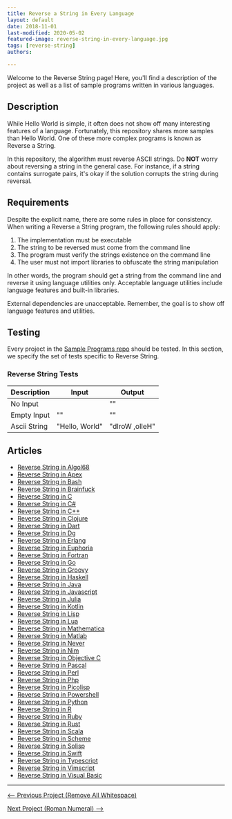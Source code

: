 ```yaml
---
title: Reverse a String in Every Language
layout: default
date: 2018-11-01
last-modified: 2020-05-02
featured-image: reverse-string-in-every-language.jpg
tags: [reverse-string]
authors:

---
```


Welcome to the Reverse String page! Here, you'll find a description of the project as well as a list of sample programs written in various languages.

## Description

While Hello World is simple, it often does not show off many interesting
features of a language. Fortunately, this repository shares more samples than
Hello World. One of these more complex programs is known as Reverse a String.

In this repository, the algorithm must reverse ASCII strings. Do **NOT**
worry about reversing a string in the general case. For instance, if a string
contains surrogate pairs, it's okay if the solution corrupts the string during reversal.


## Requirements

Despite the explicit name, there are some rules in place for consistency.
When writing a Reverse a String program, the following rules should apply:

1. The implementation must be executable
2. The string to be reversed must come from the command line
3. The program must verify the strings existence on the command line
4. The user must not import libraries to obfuscate the string manipulation

In other words, the program should get a string from the command line and
reverse it using language utilities only. Acceptable language utilities include
language features and built-in libraries.

External dependencies are unacceptable. Remember, the goal is to show off language
features and utilities.


## Testing

Every project in the [Sample Programs repo](https://github.com/TheRenegadeCoder/sample-programs) should be tested.
In this section, we specify the set of tests specific to Reverse String.

### Reverse String Tests

| Description | Input | Output |
| ----------- | ----- | ------ |
| No Input |  | "" |
| Empty Input | "" | "" |
| Ascii String | "Hello, World" | "dlroW ,olleH" |


## Articles

- [Reverse String in Algol68](https://rzuckerm.github.io/sample-programs-website-copy/projects/reverse-string/algol68)
- [Reverse String in Apex](https://rzuckerm.github.io/sample-programs-website-copy/projects/reverse-string/apex)
- [Reverse String in Bash](https://rzuckerm.github.io/sample-programs-website-copy/projects/reverse-string/bash)
- [Reverse String in Brainfuck](https://rzuckerm.github.io/sample-programs-website-copy/projects/reverse-string/brainfuck)
- [Reverse String in C](https://rzuckerm.github.io/sample-programs-website-copy/projects/reverse-string/c)
- [Reverse String in C#](https://rzuckerm.github.io/sample-programs-website-copy/projects/reverse-string/c-sharp)
- [Reverse String in C++](https://rzuckerm.github.io/sample-programs-website-copy/projects/reverse-string/c-plus-plus)
- [Reverse String in Clojure](https://rzuckerm.github.io/sample-programs-website-copy/projects/reverse-string/clojure)
- [Reverse String in Dart](https://rzuckerm.github.io/sample-programs-website-copy/projects/reverse-string/dart)
- [Reverse String in Dg](https://rzuckerm.github.io/sample-programs-website-copy/projects/reverse-string/dg)
- [Reverse String in Erlang](https://rzuckerm.github.io/sample-programs-website-copy/projects/reverse-string/erlang)
- [Reverse String in Euphoria](https://rzuckerm.github.io/sample-programs-website-copy/projects/reverse-string/euphoria)
- [Reverse String in Fortran](https://rzuckerm.github.io/sample-programs-website-copy/projects/reverse-string/fortran)
- [Reverse String in Go](https://rzuckerm.github.io/sample-programs-website-copy/projects/reverse-string/go)
- [Reverse String in Groovy](https://rzuckerm.github.io/sample-programs-website-copy/projects/reverse-string/groovy)
- [Reverse String in Haskell](https://rzuckerm.github.io/sample-programs-website-copy/projects/reverse-string/haskell)
- [Reverse String in Java](https://rzuckerm.github.io/sample-programs-website-copy/projects/reverse-string/java)
- [Reverse String in Javascript](https://rzuckerm.github.io/sample-programs-website-copy/projects/reverse-string/javascript)
- [Reverse String in Julia](https://rzuckerm.github.io/sample-programs-website-copy/projects/reverse-string/julia)
- [Reverse String in Kotlin](https://rzuckerm.github.io/sample-programs-website-copy/projects/reverse-string/kotlin)
- [Reverse String in Lisp](https://rzuckerm.github.io/sample-programs-website-copy/projects/reverse-string/lisp)
- [Reverse String in Lua](https://rzuckerm.github.io/sample-programs-website-copy/projects/reverse-string/lua)
- [Reverse String in Mathematica](https://rzuckerm.github.io/sample-programs-website-copy/projects/reverse-string/mathematica)
- [Reverse String in Matlab](https://rzuckerm.github.io/sample-programs-website-copy/projects/reverse-string/matlab)
- [Reverse String in Never](https://rzuckerm.github.io/sample-programs-website-copy/projects/reverse-string/never)
- [Reverse String in Nim](https://rzuckerm.github.io/sample-programs-website-copy/projects/reverse-string/nim)
- [Reverse String in Objective C](https://rzuckerm.github.io/sample-programs-website-copy/projects/reverse-string/objective-c)
- [Reverse String in Pascal](https://rzuckerm.github.io/sample-programs-website-copy/projects/reverse-string/pascal)
- [Reverse String in Perl](https://rzuckerm.github.io/sample-programs-website-copy/projects/reverse-string/perl)
- [Reverse String in Php](https://rzuckerm.github.io/sample-programs-website-copy/projects/reverse-string/php)
- [Reverse String in Picolisp](https://rzuckerm.github.io/sample-programs-website-copy/projects/reverse-string/picolisp)
- [Reverse String in Powershell](https://rzuckerm.github.io/sample-programs-website-copy/projects/reverse-string/powershell)
- [Reverse String in Python](https://rzuckerm.github.io/sample-programs-website-copy/projects/reverse-string/python)
- [Reverse String in R](https://rzuckerm.github.io/sample-programs-website-copy/projects/reverse-string/r)
- [Reverse String in Ruby](https://rzuckerm.github.io/sample-programs-website-copy/projects/reverse-string/ruby)
- [Reverse String in Rust](https://rzuckerm.github.io/sample-programs-website-copy/projects/reverse-string/rust)
- [Reverse String in Scala](https://rzuckerm.github.io/sample-programs-website-copy/projects/reverse-string/scala)
- [Reverse String in Scheme](https://rzuckerm.github.io/sample-programs-website-copy/projects/reverse-string/scheme)
- [Reverse String in Solisp](https://rzuckerm.github.io/sample-programs-website-copy/projects/reverse-string/solisp)
- [Reverse String in Swift](https://rzuckerm.github.io/sample-programs-website-copy/projects/reverse-string/swift)
- [Reverse String in Typescript](https://rzuckerm.github.io/sample-programs-website-copy/projects/reverse-string/typescript)
- [Reverse String in Vimscript](https://rzuckerm.github.io/sample-programs-website-copy/projects/reverse-string/vimscript)
- [Reverse String in Visual Basic](https://rzuckerm.github.io/sample-programs-website-copy/projects/reverse-string/visual-basic)

***

<nav class="project-nav">

<div id="prev" markdown="1">

[<-- Previous Project (Remove All Whitespace)](https://rzuckerm.github.io/sample-programs-website-copy/projects/remove-all-whitespace)

</div>

<div id="next" markdown="1">

[Next Project (Roman Numeral) -->](https://rzuckerm.github.io/sample-programs-website-copy/projects/roman-numeral)

</div>

</nav>